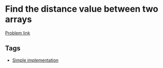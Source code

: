 # Find the distance value between two arrays

[Problem link](https://leetcode.com/problems/find-the-distance-value-between-two-arrays)

## Tags

* [Simple implementation](/README.md#Simple_implementation)
